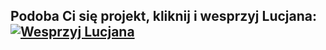 ## Podoba Ci się projekt, kliknij i wesprzyj Lucjana: [![Wesprzyj Lucjana](https://img.shields.io/badge/Donate-PayPal-green.svg)](https://www.paypal.me/wsparcieDlaLucjana)
